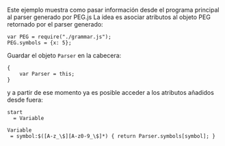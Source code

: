 Este ejemplo muestra como pasar información desde el programa principal al parser generado por PEG.js
La idea es asociar atributos al objeto PEG retornado por el parser generado:
```
var PEG = require("./grammar.js");
PEG.symbols = {x: 5};
```
Guardar el objeto `Parser` en la cabecera:
```
{
    var Parser = this;
}
```
y a partir de ese momento ya es posible acceder a los atributos añadidos desde fuera:

```
start 
  = Variable

Variable
 = symbol:$([A-z_\$][A-z0-9_\$]*) { return Parser.symbols[symbol]; }
```
